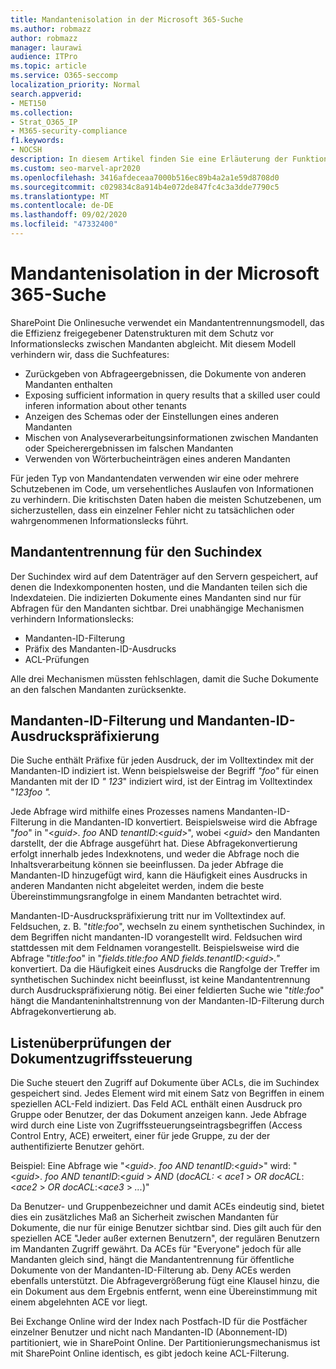 ```yaml
---
title: Mandantenisolation in der Microsoft 365-Suche
ms.author: robmazz
author: robmazz
manager: laurawi
audience: ITPro
ms.topic: article
ms.service: O365-seccomp
localization_priority: Normal
search.appverid:
- MET150
ms.collection:
- Strat_O365_IP
- M365-security-compliance
f1.keywords:
- NOCSH
description: In diesem Artikel finden Sie eine Erläuterung der Funktionsweise der Mandantenisolation zum Trennen von Mandantendaten in Microsoft 365 Suche.
ms.custom: seo-marvel-apr2020
ms.openlocfilehash: 3416afdeceaa7000b516ec89b4a2a1e59d8708d0
ms.sourcegitcommit: c029834c8a914b4e072de847fc4c3a3dde7790c5
ms.translationtype: MT
ms.contentlocale: de-DE
ms.lasthandoff: 09/02/2020
ms.locfileid: "47332400"
---
```

# <a name="tenant-isolation-in-microsoft-365-search"></a>Mandantenisolation in der Microsoft 365-Suche

SharePoint Die Onlinesuche verwendet ein Mandantentrennungsmodell, das die Effizienz freigegebener Datenstrukturen mit dem Schutz vor Informationslecks zwischen Mandanten abgleicht. Mit diesem Modell verhindern wir, dass die Suchfeatures:

- Zurückgeben von Abfrageergebnissen, die Dokumente von anderen Mandanten enthalten
- Exposing sufficient information in query results that a skilled user could inferen information about other tenants
- Anzeigen des Schemas oder der Einstellungen eines anderen Mandanten
- Mischen von Analyseverarbeitungsinformationen zwischen Mandanten oder Speicherergebnissen im falschen Mandanten
- Verwenden von Wörterbucheinträgen eines anderen Mandanten

Für jeden Typ von Mandantendaten verwenden wir eine oder mehrere Schutzebenen im Code, um versehentliches Auslaufen von Informationen zu verhindern. Die kritischsten Daten haben die meisten Schutzebenen, um sicherzustellen, dass ein einzelner Fehler nicht zu tatsächlichen oder wahrgenommenen Informationslecks führt.

## <a name="tenant-separation-for-the-search-index"></a>Mandantentrennung für den Suchindex

Der Suchindex wird auf dem Datenträger auf den Servern gespeichert, auf denen die Indexkomponenten hosten, und die Mandanten teilen sich die Indexdateien. Die indizierten Dokumente eines Mandanten sind nur für Abfragen für den Mandanten sichtbar. Drei unabhängige Mechanismen verhindern Informationslecks:

- Mandanten-ID-Filterung
- Präfix des Mandanten-ID-Ausdrucks
- ACL-Prüfungen

Alle drei Mechanismen müssten fehlschlagen, damit die Suche Dokumente an den falschen Mandanten zurücksenkte.

## <a name="tenant-id-filtering-and-tenant-id-term-prefixing"></a>Mandanten-ID-Filterung und Mandanten-ID-Ausdruckspräfixierung

Die Suche enthält Präfixe für jeden Ausdruck, der im Volltextindex mit der Mandanten-ID indiziert ist. Wenn beispielsweise der Begriff *"foo"* für einen Mandanten mit der ID *" 123*" indiziert wird, ist der Eintrag im Volltextindex "*123foo ".*

Jede Abfrage wird mithilfe eines Prozesses namens Mandanten-ID-Filterung in die Mandanten-ID konvertiert. Beispielsweise wird die Abfrage "*foo*" in "<*guid>.* *foo* AND *tenantID*:<*guid*>", wobei <*guid>* den Mandanten darstellt, der die Abfrage ausgeführt hat. Diese Abfragekonvertierung erfolgt innerhalb jedes Indexknotens, und weder die Abfrage noch die Inhaltsverarbeitung können sie beeinflussen. Da jeder Abfrage die Mandanten-ID hinzugefügt wird, kann die Häufigkeit eines Ausdrucks in anderen Mandanten nicht abgeleitet werden, indem die beste Übereinstimmungsrangfolge in einem Mandanten betrachtet wird.

Mandanten-ID-Ausdruckspräfixierung tritt nur im Volltextindex auf. Feldsuchen, z. B. "*title:foo*", wechseln zu einem synthetischen Suchindex, in dem Begriffen nicht mandanten-ID vorangestellt wird. Feldsuchen wird stattdessen mit dem Feldnamen vorangestellt. Beispielsweise wird die Abfrage "*title:foo*" in "*fields.title:foo AND fields.tenantID*:<*guid>."* konvertiert. Da die Häufigkeit eines Ausdrucks die Rangfolge der Treffer im synthetischen Suchindex nicht beeinflusst, ist keine Mandantentrennung durch Ausdruckspräfixierung nötig. Bei einer feldierten Suche wie "*title:foo*" hängt die Mandanteninhaltstrennung von der Mandanten-ID-Filterung durch Abfragekonvertierung ab.

## <a name="document-access-control-list-checks"></a>Listenüberprüfungen der Dokumentzugriffssteuerung

Die Suche steuert den Zugriff auf Dokumente über ACLs, die im Suchindex gespeichert sind. Jedes Element wird mit einem Satz von Begriffen in einem speziellen ACL-Feld indiziert. Das Feld ACL enthält einen Ausdruck pro Gruppe oder Benutzer, der das Dokument anzeigen kann. Jede Abfrage wird durch eine Liste von Zugriffssteuerungseintragsbegriffen (Access Control Entry, ACE) erweitert, einer für jede Gruppe, zu der der authentifizierte Benutzer gehört.

Beispiel: Eine Abfrage wie "<*guid>.* *foo AND tenantID*:<*guid*>" wird: "<*guid>.* *foo AND tenantID*:<*guid* >  *AND* (*docACL:* < *ace1* >  *OR docACL*:<*ace2* >  *OR docACL*:<*ace3* >  *...*)"

Da Benutzer- und Gruppenbezeichner und damit ACEs eindeutig sind, bietet dies ein zusätzliches Maß an Sicherheit zwischen Mandanten für Dokumente, die nur für einige Benutzer sichtbar sind. Dies gilt auch für den speziellen ACE "Jeder außer externen Benutzern", der regulären Benutzern im Mandanten Zugriff gewährt. Da ACEs für "Everyone" jedoch für alle Mandanten gleich sind, hängt die Mandantentrennung für öffentliche Dokumente von der Mandanten-ID-Filterung ab. Deny ACEs werden ebenfalls unterstützt. Die Abfragevergrößerung fügt eine Klausel hinzu, die ein Dokument aus dem Ergebnis entfernt, wenn eine Übereinstimmung mit einem abgelehnten ACE vor liegt.

Bei Exchange Online wird der Index nach Postfach-ID für die Postfächer einzelner Benutzer und nicht nach Mandanten-ID (Abonnement-ID) partitioniert, wie in SharePoint Online. Der Partitionierungsmechanismus ist mit SharePoint Online identisch, es gibt jedoch keine ACL-Filterung.
